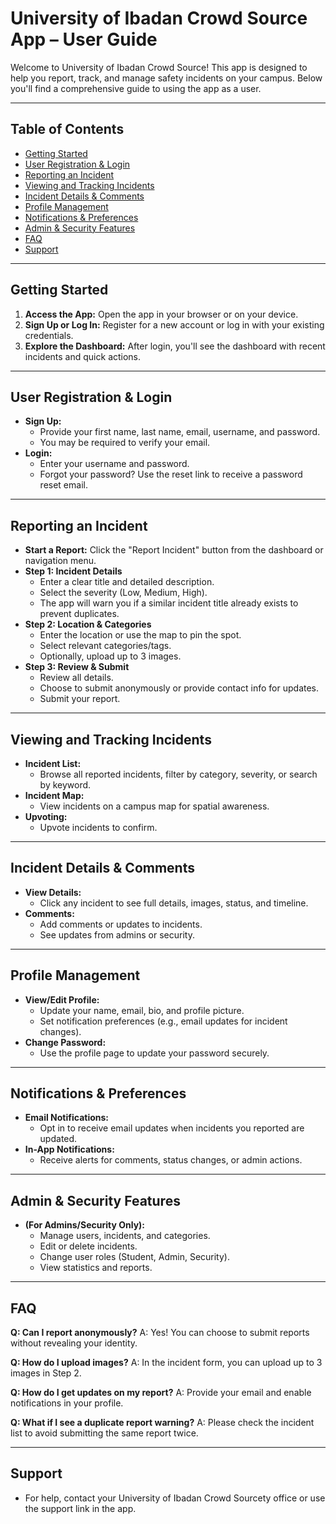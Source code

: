 # University of Ibadan Crowd Source App – User Guide

Welcome to University of Ibadan Crowd Source! This app is designed to help you report, track, and manage safety incidents on your campus. Below you'll find a comprehensive guide to using the app as a user.

---

## Table of Contents
- [Getting Started](#getting-started)
- [User Registration & Login](#user-registration--login)
- [Reporting an Incident](#reporting-an-incident)
- [Viewing and Tracking Incidents](#viewing-and-tracking-incidents)
- [Incident Details & Comments](#incident-details--comments)
- [Profile Management](#profile-management)
- [Notifications & Preferences](#notifications--preferences)
- [Admin & Security Features](#admin--security-features)
- [FAQ](#faq)
- [Support](#support)

---

## Getting Started
1. **Access the App:** Open the app in your browser or on your device.
2. **Sign Up or Log In:** Register for a new account or log in with your existing credentials.
3. **Explore the Dashboard:** After login, you'll see the dashboard with recent incidents and quick actions.

---

## User Registration & Login
- **Sign Up:**
  - Provide your first name, last name, email, username, and password.
  - You may be required to verify your email.
- **Login:**
  - Enter your username and password.
  - Forgot your password? Use the reset link to receive a password reset email.

---

## Reporting an Incident
- **Start a Report:** Click the "Report Incident" button from the dashboard or navigation menu.
- **Step 1: Incident Details**
  - Enter a clear title and detailed description.
  - Select the severity (Low, Medium, High).
  - The app will warn you if a similar incident title already exists to prevent duplicates.
- **Step 2: Location & Categories**
  - Enter the location or use the map to pin the spot.
  - Select relevant categories/tags.
  - Optionally, upload up to 3 images.
- **Step 3: Review & Submit**
  - Review all details.
  - Choose to submit anonymously or provide contact info for updates.
  - Submit your report.

---

## Viewing and Tracking Incidents
- **Incident List:**
  - Browse all reported incidents, filter by category, severity, or search by keyword.
- **Incident Map:**
  - View incidents on a campus map for spatial awareness.
- **Upvoting:**
  - Upvote incidents to confirm.

---

## Incident Details & Comments
- **View Details:**
  - Click any incident to see full details, images, status, and timeline.
- **Comments:**
  - Add comments or updates to incidents.
  - See updates from admins or security.

---

## Profile Management
- **View/Edit Profile:**
  - Update your name, email, bio, and profile picture.
  - Set notification preferences (e.g., email updates for incident changes).
- **Change Password:**
  - Use the profile page to update your password securely.

---

## Notifications & Preferences
- **Email Notifications:**
  - Opt in to receive email updates when incidents you reported are updated.
- **In-App Notifications:**
  - Receive alerts for comments, status changes, or admin actions.

---

## Admin & Security Features
- **(For Admins/Security Only):**
  - Manage users, incidents, and categories.
  - Edit or delete incidents.
  - Change user roles (Student, Admin, Security).
  - View statistics and reports.

---

## FAQ
**Q: Can I report anonymously?**
A: Yes! You can choose to submit reports without revealing your identity.

**Q: How do I upload images?**
A: In the incident form, you can upload up to 3 images in Step 2.

**Q: How do I get updates on my report?**
A: Provide your email and enable notifications in your profile.

**Q: What if I see a duplicate report warning?**
A: Please check the incident list to avoid submitting the same report twice.

---

## Support
- For help, contact your University of Ibadan Crowd Sourcety office or use the support link in the app.

